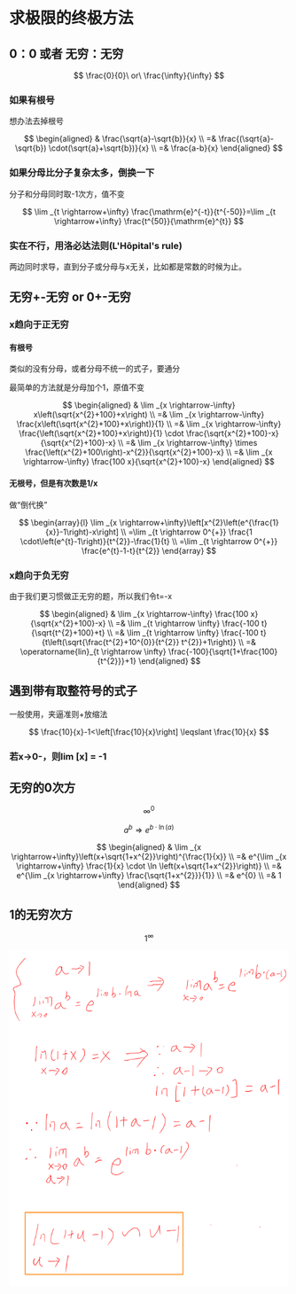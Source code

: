 # 求极限的终极方法

## 0：0 或者 无穷：无穷

$$
\frac{0}{0}\ or\ \frac{\infty}{\infty}
$$

### 如果有根号

想办法去掉根号

$$
\begin{aligned}
& \frac{\sqrt{a}-\sqrt{b}}{x} \\
=& \frac{(\sqrt{a}-\sqrt{b}) \cdot(\sqrt{a}+\sqrt{b})}{x} \\
=& \frac{a-b}{x}
\end{aligned}
$$

### 如果分母比分子复杂太多，倒换一下

分子和分母同时取-1次方，值不变

$$
\lim _{t \rightarrow+\infty} \frac{\mathrm{e}^{-t}}{t^{-50}}=\lim _{t \rightarrow+\infty} \frac{t^{50}}{\mathrm{e}^{t}}
$$

### 实在不行，用洛必达法则\(L'Hôpital's rule\)

两边同时求导，直到分子或分母与x无关，比如都是常数的时候为止。

## 无穷+-无穷 or 0+-无穷

### x趋向于正无穷

#### 有根号

类似的没有分母，或者分母不统一的式子，要通分

最简单的方法就是分母加个1，原值不变

$$
\begin{aligned}
& \lim _{x \rightarrow-\infty} x\left(\sqrt{x^{2}+100}+x\right) \\
=& \lim _{x \rightarrow-\infty} \frac{x\left(\sqrt{x^{2}+100}+x\right)}{1} \\
=& \lim _{x \rightarrow-\infty} \frac{\left(\sqrt{x^{2}+100}+x\right)}{1} \cdot \frac{\sqrt{x^{2}+100}-x}{\sqrt{x^{2}+100}-x} \\
=& \lim _{x \rightarrow-\infty} \times \frac{\left(x^{2}+100\right)-x^{2}}{\sqrt{x^{2}+100}-x} \\
=& \lim _{x \rightarrow-\infty} \frac{100 x}{\sqrt{x^{2}+100}-x}
\end{aligned}
$$

#### 无根号，但是有次数是1/x

做“倒代换”

$$
\begin{array}{l}
\lim _{x \rightarrow+\infty}\left[x^{2}\left(e^{\frac{1}{x}}-1\right)-x\right] \\
=\lim _{t \rightarrow 0^{+}} \frac{1 \cdot\left(e^{t}-1\right)}{t^{2}}-\frac{1}{t} \\
=\lim _{t \rightarrow 0^{+}} \frac{e^{t}-1-t}{t^{2}}
\end{array}
$$

### x趋向于负无穷

由于我们更习惯做正无穷的题，所以我们令t=-x

$$
\begin{aligned}
& \lim _{x \rightarrow-\infty} \frac{100 x}{\sqrt{x^{2}+100}-x} \\
=& \lim _{t \rightarrow \infty} \frac{-100 t}{\sqrt{t^{2}+100}+t} \\
=& \lim _{t \rightarrow \infty} \frac{-100 t}{t\left(\sqrt{\frac{t^{2}+10^{0}}{t^{2}} t^{2}}+1\right)} \\
=& \operatorname{lin}_{t \rightarrow \infty} \frac{-100}{\sqrt{1+\frac{100}{t^{2}}}+1}
\end{aligned}
$$

## 遇到带有取整符号的式子

一般使用，夹逼准则+放缩法

$$
\frac{10}{x}-1<\left[\frac{10}{x}\right] \leqslant \frac{10}{x}
$$

### 若x-&gt;0-，则lim \[x\] = -1

## 无穷的0次方

$$
\infty ^ 0
$$

$$
a^{b} \Rightarrow e^{b \cdot \ln (a)}
$$

$$
\begin{aligned}
& \lim _{x \rightarrow+\infty}\left(x+\sqrt{1+x^{2}}\right)^{\frac{1}{x}} \\
=& e^{\lim _{x \rightarrow+\infty} \frac{1}{x} \cdot \ln \left(x+\sqrt{1+x^{2}}\right)} \\
=& e^{\lim _{x \rightarrow+\infty} \frac{\sqrt{1+x^{2}}}{1}} \\
=& e^{0} \\
=& 1
\end{aligned}
$$

## 1的无穷次方

$$
1^\infty
$$

![](../.gitbook/assets/image%20%2828%29.png)


